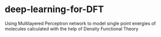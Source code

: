 # deep-learning-for-DFT
Using Multilayered Perceptron network to model single point energies of molecules calculated with the help of Density Functional Theory
